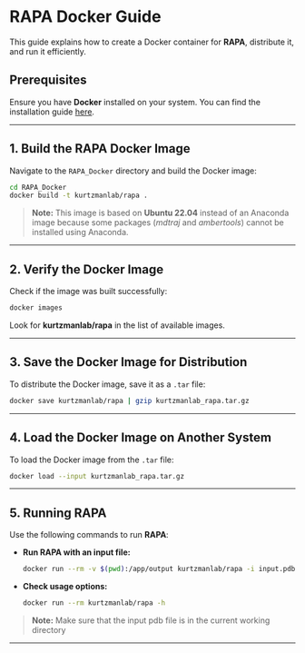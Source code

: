 # **RAPA Docker Guide**  

This guide explains how to create a Docker container for **RAPA**, distribute it, and run it efficiently.  

## **Prerequisites**  
Ensure you have **Docker** installed on your system. You can find the installation guide [here](https://docs.docker.com/desktop/setup/install).  

---

## **1. Build the RAPA Docker Image**  

Navigate to the `RAPA_Docker` directory and build the Docker image:  

```sh
cd RAPA_Docker
docker build -t kurtzmanlab/rapa .
```

> **Note:** This image is based on **Ubuntu 22.04** instead of an Anaconda image because some packages (*mdtraj* and *ambertools*) cannot be installed using Anaconda.  

---

## **2. Verify the Docker Image**  

Check if the image was built successfully:  

```sh
docker images
```

Look for **kurtzmanlab/rapa** in the list of available images.  

---

## **3. Save the Docker Image for Distribution**  

To distribute the Docker image, save it as a `.tar` file:  

```sh
docker save kurtzmanlab/rapa | gzip kurtzmanlab_rapa.tar.gz
```

---

## **4. Load the Docker Image on Another System**  

To load the Docker image from the `.tar` file:  

```sh
docker load --input kurtzmanlab_rapa.tar.gz
```

---

## **5. Running RAPA**  

Use the following commands to run **RAPA**:  

- **Run RAPA with an input file:**  
  ```sh
  docker run --rm -v $(pwd):/app/output kurtzmanlab/rapa -i input.pdb -o out_prefix
  ```

- **Check usage options:**  
  ```sh
  docker run --rm kurtzmanlab/rapa -h
  ```
> **Note:** Make sure that the input pdb file is in the current working directory  

---


